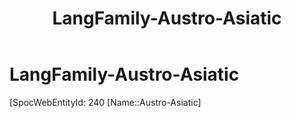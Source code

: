 ﻿---
title: "LangFamily-Austro-Asiatic"
type: LangFamily
tags: 
- Lang_Family
---

# LangFamily-Austro-Asiatic

[SpocWebEntityId: 240
[Name::Austro-Asiatic]

